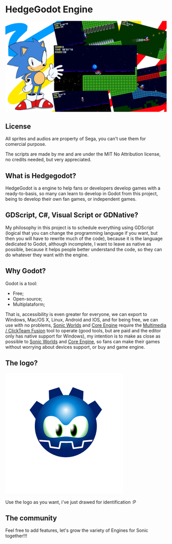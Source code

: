 # HedgeGodot Engine

![Hedgegodot](./.gitPresentation/main-image.jpg)

## License

All sprites and audios are property of Sega, you can't use them for comercial purpose.

The scripts are made by me and are under the MIT No Attribution license, no credits needed, but very appreciated.

## What is Hedgegodot?

HedgeGodot is a engine to help fans or developers develop games with a ready-to-basis, so many can learn to develop in Godot from this project, being to develop their own fan games, or independent games.

## GDScript, C#, Visual Script or GDNative?

My philosophy in this project is to schedule everything using GDScript (logical that you can change the programming language if you want, but then you will have to rewrite much of the code), because it is the language dedicated to Godot, although incomplete, I want to leave as native as possible, because it helps people better understand the code, so they can do whatever they want with the engine.

## Why Godot?

Godot is a tool:
- Free;
- Open-source;
- Multiplataform;

That is, accessibility is even greater for everyone, we can export to Windows, Mac/OS X, Linux, Android and IOS, and for being free, we can use with no problems, [Sonic Worlds](http://info.sonicretro.org/Sonic_Worlds) and [Core Engine](https://sonicfangameshq.com/forums/showcase/core-engine.852/) require the [Multimedia / ClickTeam Fusion](https://www.clickteam.com/clickteam-fusion-2-5) tool to operate (good tools, but are paid and the editor only has native support for Windows), my intention is to make as close as possible to [Sonic Worlds](http://info.sonicretro.org/Sonic_Worlds) and [Core Engine](https://sonicfangameshq.com/forums/showcase/core-engine.852/), so fans can make their games without worrying about devices support, or buy and game engine.

## The logo?
![HedgeGodotLogo?](./splash.png)

Use the logo as you want, i've just drawed for identification :P


## The community
Feel free to add features, let's grow the variety of Engines for Sonic together!!!
